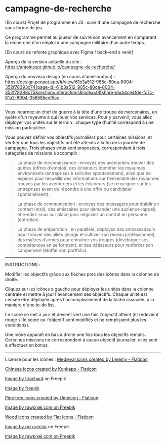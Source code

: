 # campagne-de-recherche
(En cours) Projet de programme en JS : suivi d'une campagne de recherche sous forme de jeu.

Ce programme permet au joueur de suivre son avancement en comparant la recherche d'un emploi à une campagne militaire d'un autre temps.

[En cours de refonte graphique avec Figma / back-end à venir]

Aperçu de la version actuelle du site : https://antoinespr.github.io/campagne-de-recherche/

Aperçu du nouveau design (en cours d'amélioration) : https://design.penpot.app/#/view/61b3a512-985c-80ca-8004-352f78393c74?page-id=61b3a512-985c-80ca-8004-352f78393c75&section=interactions&index=0&share-id=b4ce4fde-fc7c-81a2-8004-356585eef5cc

---------------------------

Vous incarnez un chef de guerre à la tête d'une troupe de mercenaires, en quête d'un royaume à qui louer vos services. Pour y parvenir, vous allez déployer vos unités sur le terrain : chaque type d'unité correspond à une mission particulière. 

Vous pouvez définir vos objectifs journaliers pour certaines missions, et vérifier que tous les objectifs ont été atteints à la fin de la journée de campagne. Trois phases vous sont proposées, correspondant à trois catégories de missions à accomplir :

> La phase de reconnaissance : envoyez des aventuriers trouver des quêtes (offres d'emploi), des éclaireurs identifier les royaumes environnants (entreprises à solliciter spontanément), ainsi que de espions pour recueillir des informations sur l'ensemble des royaumes trouvés par les aventuriers et les éclaireurs (se renseigner sur les entreprises avant de répondre à une offre ou candidater spontanément).

> La phase de communication : envoyez des messagers pour établir un contact (mail), des émissaires pour demander une audience (appel), et rendez-vous sur place pour négocier un contrat en personne (entretien).

> La phase de préparation : en parallèle, déployez des ambassadeurs pour trouver des alliés (élargir et cultiver son réseau professionnel), des maîtres d'armes pour entraîner vos troupes (développer ses compétences en se formant), et des bâtisseurs pour renforcer son campement (étoffer son portfolio).

---------------------------

INSTRUCTIONS : 

Modifier les objectifs grâce aux flèches près des icônes dans la colonne de droite.

Cliquez sur les icônes à gauche pour déployer les unités dans la colonne centrale et mettre à jour l'avancement des objectifs. Chaque unité est censée être déployée après l'accomplissement de la tâche associée, à la manière d'une to-do list.

Le score se met à jour et devient vert une fois l'objectif atteint (et redevient rouge si le score ou l'objectif sont modifiés et ne remplissent plus les conditions).

Une icône apparaît en bas à droite une fois tous les objectifs remplis. Certaines missions ne correspondent à aucun objectif journalier, elles sont à effectuer en bonus.

---------------------------

License pour les icônes : 
<a href="https://www.flaticon.com/free-icons/medieval" title="medieval icons">Medieval icons created by Leremy - Flaticon</a>

<a href="https://www.flaticon.com/free-icons/chinese" title="chinese icons">Chinese icons created by Konkapp - Flaticon</a>

<a href="https://www.freepik.com/free-photo/sunshine-clouds-sky-during-morning-background-blue-white-pastel-heaven-soft-focus-lens-flare-sunlight-abstract-blurred-cyan-gradient-peaceful-nature-open-view-out-windows-beautiful-summer-spring_1284995.htm#query=sky%20background&position=0&from_view=keyword&track=ais&uuid=a6da236f-fdfe-4b67-9a33-12bb87bb7189">Image by tirachard</a> on Freepik

<a href="https://www.freepik.com/free-photo/top-view-textile_12063129.htm#fromView=search&page=1&position=23&uuid=6f8a89d5-ace3-4ec1-98b8-da282c2869c6">Image by freepik</a>

<a href="https://www.flaticon.com/free-icons/pine-tree" title="pine tree icons">Pine tree icons created by Umeicon - Flaticon</a>

<a href="https://www.freepik.com/free-photo/brown-wooden-flooring_4246371.htm#fromView=search&page=1&position=5&uuid=836aa3db-c480-4161-b861-397771ff1c34">Image by rawpixel.com on Freepik</a>

<a href="https://www.flaticon.com/free-icons/wood" title="wood icons">Wood icons created by Flat Icons - Flaticon</a>

<a href="https://www.freepik.com/free-vector/cartoon-set-wooden-signboards_7416537.htm#query=wooden%20board&position=3&from_view=keyword&track=ais&uuid=64444b34-9a16-4bfe-92fc-41ea69e150c0">Image by pch.vector</a> on Freepik

<a href="https://www.freepik.com/free-photo/wooden-natural-floor-decoration-concept_3001886.htm#fromView=search&page=1&position=4&uuid=047a96f1-a67b-4617-9671-67b633a747e3">Image by rawpixel.com on Freepik</a>
